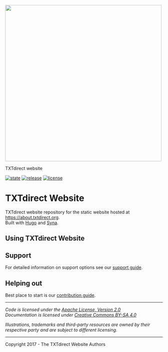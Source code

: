 <a href='https://about.txtdirect.org'><img src='https://github.com/txtdirect/website/blob/master/static/images/logo.svg' width='500'/></a>

TXTdirect website

 [![state](https://img.shields.io/badge/state-stable-green.svg)]() [![release](https://img.shields.io/github/release/txtdirect/website.svg)](https://github.com/txtdirect/website/releases) [![license](https://img.shields.io/github/license/txtdirect/website.svg)](LICENSE)



# TXTdirect Website
TXTdirect website repository for the static website hosted at https://about.txtdirect.org.  
Built with [Hugo](https://gohugo.io) and [Syna](https://github.com/okkur/syna).

## Using TXTdirect Website


## Support
For detailed information on support options see our [support guide](/SUPPORT.md).

## Helping out
Best place to start is our [contribution guide](/CONTRIBUTING.md).

----

*Code is licensed under the [Apache License, Version 2.0](/LICENSE)*  
*Documentation is licensed under [Creative Commons BY-SA 4.0](/docs/LICENSE)*  

*Illustrations, trademarks and third-party resources are owned by their respective party and are subject to different licensing.*

---

Copyright 2017 - The TXTdirect Website Authors

